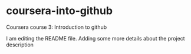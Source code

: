 # coursera-into-github
Coursera course 3: Introduction to github

I am editing the README file. Adding some more details about the project description

